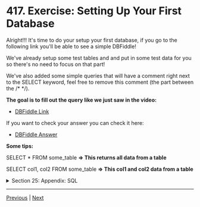 # 417. Exercise: Setting Up Your First Database

Alright!!! It's time to do your setup your first database, if you go to the following link you'll be able to see a simple DBFiddle!

We've already setup some test tables and and put in some test data for you so there's no need to focus on that part!

We've also added some simple queries that will have a comment right next to the SELECT keyword, feel free to remove this comment (the part between the /* */).

**The goal is to fill out the query like we just saw in the video:**

-   [DBFiddle Link](https://www.db-fiddle.com/f/7fnLq7sZNknYPfm6U2xEAH/0)

If you want to check your answer you can check it here:

-   [DBFiddle Answer](https://www.db-fiddle.com/f/sTq8m5ty2h8RdP3YRJqB9L/0)

**Some tips:**

SELECT * FROM some_table **=> This returns all data from a table**

SELECT col1, col2 FROM some_table **=> This col1 and col2 data from a table**


<details>
  <summary> Section 25: Appendix: SQL </summary>

  - [Codebase: SQL](../src/s25_SQL/)

</details>


---

[Previous](./416_What-Is-A-Query%3F.md) | [Next]()
